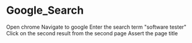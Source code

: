 # Google_Search
Open chrome
Navigate to google
Enter the search term "software tester"
Click on the second result from the second page
Assert the page title
